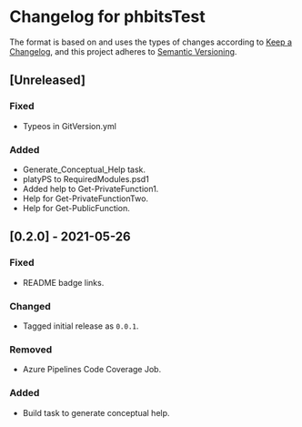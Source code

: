 # Changelog for phbitsTest

The format is based on and uses the types of changes according to [Keep a Changelog](https://keepachangelog.com/en/1.0.0/),
and this project adheres to [Semantic Versioning](https://semver.org/spec/v2.0.0.html).

## [Unreleased]

### Fixed

- Typeos in GitVersion.yml

### Added

- Generate_Conceptual_Help task.
- platyPS to RequiredModules.psd1
- Added help to Get-PrivateFunction1.
- Help for Get-PrivateFunctionTwo.
- Help for Get-PublicFunction.

## [0.2.0] - 2021-05-26

### Fixed

- README badge links.

### Changed

- Tagged initial release as `0.0.1`.

### Removed

- Azure Pipelines Code Coverage Job.

### Added

- Build task to generate conceptual help.
